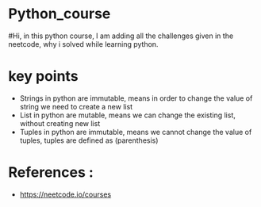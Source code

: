 # Python_course

#Hi, in this python course, I am adding all the challenges given in the neetcode, why i solved while learning python.

# key points
- Strings in python are immutable, means in order to change the value of string we need to create a new list
- List in python are mutable, means we can change the existing list, without creating new list
- Tuples in python are immutable, means we cannot change the value of tuples, tuples are defined as (parenthesis)

# References : 
- https://neetcode.io/courses